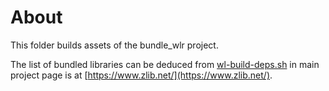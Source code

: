 # About

This folder builds assets of the bundle_wlr project.

The list of bundled libraries can be deduced from [wl-build-deps.sh](./wl-build-deps.sh) in main project page is at [https://www.zlib.net/](https://www.zlib.net/).

